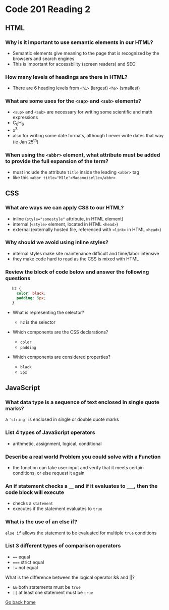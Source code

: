# Code 201 Reading 2

## HTML

### Why is it important to use semantic elements in our HTML?

- Semantic elements give meaning to the page that is recognized by the browsers and search engines
- This is important for accessbility (screen readers) and SEO

### How many levels of headings are there in HTML?

- There are 6 heading levels from `<h1>` (largest) `<h6>` (smallest)

### What are some uses for the `<sup>` and `<sub>` elements?

- `<sup>` and `<sub>` are necessary for writing some scientific and math expressions
- C<sub>6</sub>H<sub>6</sub>
- x<sup>3</sup>
- also for writing some date formats, although I never write dates that way (ie Jan 25<sup>th</sup>)

### When using the `<abbr>` element, what attribute must be added to provide the full expansion of the term?

- must include the attribute `title` inside the leading `<abbr>` tag
- like this `<abbr title="Mlle">Madamoiselle</abbr>`

## CSS

### What are ways we can apply CSS to our HTML?

- inline (`style="somestyle"` attribute, in HTML element)
- internal (`<style>` element, located in HTML `<head>`)
- external (externally hosted file, referenced with `<link>` in HTML `<head>`)

### Why should we avoid using inline styles?

- internal styles make site maintenance difficult and time/labor intensive
- they make code hard to read as the CSS is mixed with HTML

### Review the block of code below and answer the following questions

``` css
   h2 {
     color: black;
     padding: 5px;
   }
```

- What is representing the selector?
  - `h2` is the selector

- Which components are the CSS declarations?
  - `color`
  - `padding`

- Which components are considered properties?
  - `black`
  - `5px`

## JavaScript

### What data type is a sequence of text enclosed in single quote marks?

a `'string'` is enclosed in single or double quote marks

### List 4 types of JavaScript operators

- arithmetic, assignment, logical, conditional

### Describe a real world Problem you could solve with a Function

- the function can take user input and verify that it meets certain conditions, or else request it again

### An if statement checks a __ and if it evaluates to ___, then the code block will execute

- checks a `statement`
- executes if the statement evaluates to `true`

### What is the use of an else if?

`else if` allows the statement to be evaluated for multiple `true` conditions

### List 3 different types of comparison operators

- `==` equal
- `===` strict equal
- `!=` not equal

What is the difference between the logical operator && and ||?

- `&&` both statements must be `true`
- `||` at least one statement must be `true`

[Go back home](/reading-notes/)
